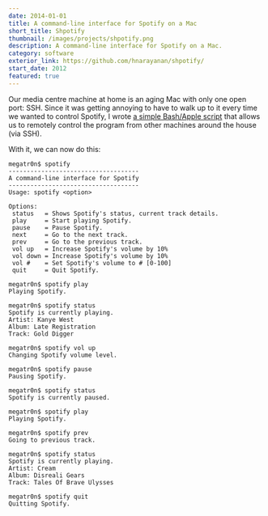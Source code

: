 ```yaml
---
date: 2014-01-01
title: A command-line interface for Spotify on a Mac
short_title: Shpotify
thumbnail: /images/projects/shpotify.png
description: A command-line interface for Spotify on a Mac.
category: software
exterior_link: https://github.com/hnarayanan/shpotify/
start_date: 2012
featured: true
---
```


Our media centre machine at home is an aging Mac with only one open
port: SSH. Since it was getting annoying to have to walk up to it
every time we wanted to control Spotify, I wrote [a simple Bash/Apple
script](https://github.com/hnarayanan/shpotify/) that allows us to
remotely control the program from other machines around the house (via
SSH).

With it, we can now do this:

````
megatr0n$ spotify
------------------------------------
A command-line interface for Spotify
------------------------------------
Usage: spotify <option>

Options:
 status   = Shows Spotify's status, current track details.
 play     = Start playing Spotify.
 pause    = Pause Spotify.
 next     = Go to the next track.
 prev     = Go to the previous track.
 vol up   = Increase Spotify's volume by 10%
 vol down = Increase Spotify's volume by 10%
 vol #    = Set Spotify's volume to # [0-100]
 quit     = Quit Spotify.

megatr0n$ spotify play
Playing Spotify.

megatr0n$ spotify status
Spotify is currently playing.
Artist: Kanye West
Album: Late Registration
Track: Gold Digger

megatr0n$ spotify vol up
Changing Spotify volume level.

megatr0n$ spotify pause
Pausing Spotify.

megatr0n$ spotify status
Spotify is currently paused.

megatr0n$ spotify play
Playing Spotify.

megatr0n$ spotify prev
Going to previous track.

megatr0n$ spotify status
Spotify is currently playing.
Artist: Cream
Album: Disreali Gears
Track: Tales Of Brave Ulysses

megatr0n$ spotify quit
Quitting Spotify.
````
